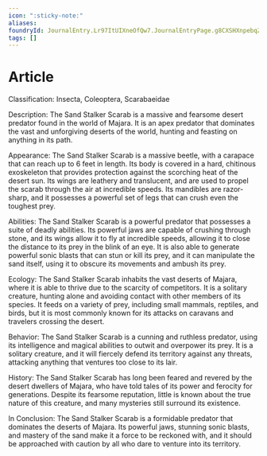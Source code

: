 ```yaml
---
icon: ":sticky-note:"
aliases: 
foundryId: JournalEntry.Lr97ItUIXneOfQw7.JournalEntryPage.g8CXSHXnpebqZYLu
tags: []
---
```


# Article
Classification: Insecta, Coleoptera, Scarabaeidae

Description: The Sand Stalker Scarab is a massive and fearsome desert predator found in the world of Majara. It is an apex predator that dominates the vast and unforgiving deserts of the world, hunting and feasting on anything in its path.

Appearance: The Sand Stalker Scarab is a massive beetle, with a carapace that can reach up to 6 feet in length. Its body is covered in a hard, chitinous exoskeleton that provides protection against the scorching heat of the desert sun. Its wings are leathery and translucent, and are used to propel the scarab through the air at incredible speeds. Its mandibles are razor-sharp, and it possesses a powerful set of legs that can crush even the toughest prey.

Abilities: The Sand Stalker Scarab is a powerful predator that possesses a suite of deadly abilities. Its powerful jaws are capable of crushing through stone, and its wings allow it to fly at incredible speeds, allowing it to close the distance to its prey in the blink of an eye. It is also able to generate powerful sonic blasts that can stun or kill its prey, and it can manipulate the sand itself, using it to obscure its movements and ambush its prey.

Ecology: The Sand Stalker Scarab inhabits the vast deserts of Majara, where it is able to thrive due to the scarcity of competitors. It is a solitary creature, hunting alone and avoiding contact with other members of its species. It feeds on a variety of prey, including small mammals, reptiles, and birds, but it is most commonly known for its attacks on caravans and travelers crossing the desert.

Behavior: The Sand Stalker Scarab is a cunning and ruthless predator, using its intelligence and magical abilities to outwit and overpower its prey. It is a solitary creature, and it will fiercely defend its territory against any threats, attacking anything that ventures too close to its lair.

History: The Sand Stalker Scarab has long been feared and revered by the desert dwellers of Majara, who have told tales of its power and ferocity for generations. Despite its fearsome reputation, little is known about the true nature of this creature, and many mysteries still surround its existence.

In Conclusion: The Sand Stalker Scarab is a formidable predator that dominates the deserts of Majara. Its powerful jaws, stunning sonic blasts, and mastery of the sand make it a force to be reckoned with, and it should be approached with caution by all who dare to venture into its territory.